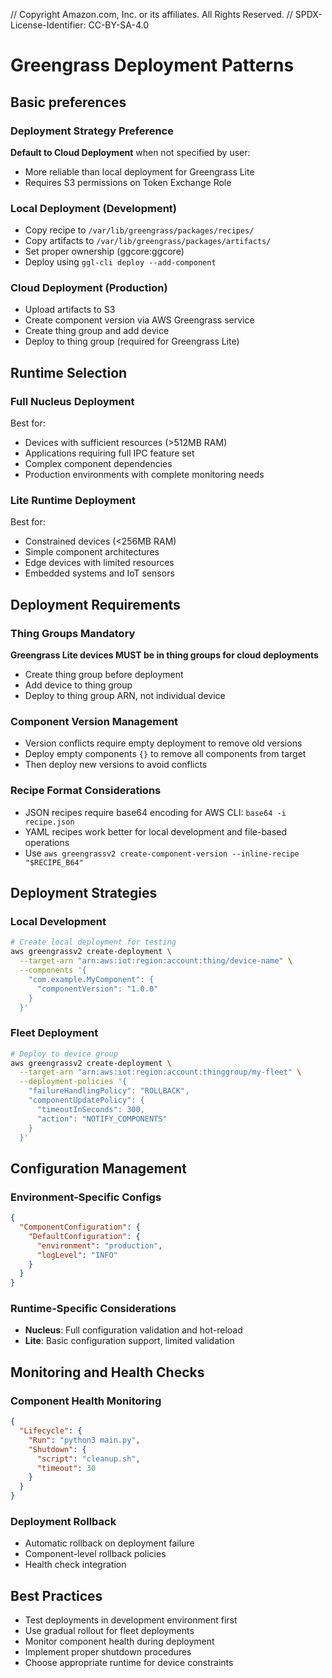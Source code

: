 // Copyright Amazon.com, Inc. or its affiliates. All Rights Reserved.
// SPDX-License-Identifier: CC-BY-SA-4.0

# Greengrass Deployment Patterns

## Basic preferences
### Deployment Strategy Preference
**Default to Cloud Deployment** when not specified by user:
- More reliable than local deployment for Greengrass Lite
- Requires S3 permissions on Token Exchange Role

### Local Deployment (Development)
- Copy recipe to `/var/lib/greengrass/packages/recipes/`
- Copy artifacts to `/var/lib/greengrass/packages/artifacts/`
- Set proper ownership (ggcore:ggcore)
- Deploy using `ggl-cli deploy --add-component`

### Cloud Deployment (Production)
- Upload artifacts to S3
- Create component version via AWS Greengrass service
- Create thing group and add device
- Deploy to thing group (required for Greengrass Lite)

## Runtime Selection

### Full Nucleus Deployment
Best for:
- Devices with sufficient resources (>512MB RAM)
- Applications requiring full IPC feature set
- Complex component dependencies
- Production environments with complete monitoring needs

### Lite Runtime Deployment
Best for:
- Constrained devices (<256MB RAM)
- Simple component architectures
- Edge devices with limited resources
- Embedded systems and IoT sensors

## Deployment Requirements

### Thing Groups Mandatory
**Greengrass Lite devices MUST be in thing groups for cloud deployments**
- Create thing group before deployment
- Add device to thing group
- Deploy to thing group ARN, not individual device

### Component Version Management
- Version conflicts require empty deployment to remove old versions
- Deploy empty components `{}` to remove all components from target
- Then deploy new versions to avoid conflicts

### Recipe Format Considerations
- JSON recipes require base64 encoding for AWS CLI: `base64 -i recipe.json`
- YAML recipes work better for local development and file-based operations
- Use `aws greengrassv2 create-component-version --inline-recipe "$RECIPE_B64"`

## Deployment Strategies

### Local Development
```bash
# Create local deployment for testing
aws greengrassv2 create-deployment \
  --target-arn "arn:aws:iot:region:account:thing/device-name" \
  --components '{
    "com.example.MyComponent": {
      "componentVersion": "1.0.0"
    }
  }'
```

### Fleet Deployment
```bash
# Deploy to device group
aws greengrassv2 create-deployment \
  --target-arn "arn:aws:iot:region:account:thinggroup/my-fleet" \
  --deployment-policies '{
    "failureHandlingPolicy": "ROLLBACK",
    "componentUpdatePolicy": {
      "timeoutInSeconds": 300,
      "action": "NOTIFY_COMPONENTS"
    }
  }'
```

## Configuration Management

### Environment-Specific Configs
```json
{
  "ComponentConfiguration": {
    "DefaultConfiguration": {
      "environment": "production",
      "logLevel": "INFO"
    }
  }
}
```

### Runtime-Specific Considerations
- **Nucleus**: Full configuration validation and hot-reload
- **Lite**: Basic configuration support, limited validation

## Monitoring and Health Checks

### Component Health Monitoring
```json
{
  "Lifecycle": {
    "Run": "python3 main.py",
    "Shutdown": {
      "script": "cleanup.sh",
      "timeout": 30
    }
  }
}
```

### Deployment Rollback
- Automatic rollback on deployment failure
- Component-level rollback policies
- Health check integration

## Best Practices
- Test deployments in development environment first
- Use gradual rollout for fleet deployments
- Monitor component health during deployment
- Implement proper shutdown procedures
- Choose appropriate runtime for device constraints
